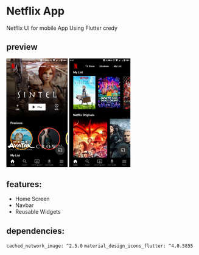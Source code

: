 # Netflix App
Netflix UI for mobile App Using Flutter 
credy
## preview
<img src="/assets/screeshot/netflix_1.jpg" width="32%"/>
<img src="/assets/screeshot/netflix_2.jpg" width="32%"/>

## features:
* Home Screen
* Navbar
* Reusable Widgets
## dependencies:


 `cached_network_image: ^2.5.0`
`material_design_icons_flutter: ^4.0.5855`

